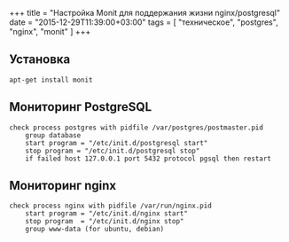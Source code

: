 +++
title = "Настройка Monit для поддержания жизни nginx/postgresql"
date = "2015-12-29T11:39:00+03:00"
tags = [
    "техническое",
    "postgres",
    "nginx",
    "monit"
]
+++

Установка
---------

```
apt-get install monit
```

<!--more-->

Мониторинг PostgreSQL
---------------------

```
check process postgres with pidfile /var/postgres/postmaster.pid
    group database
    start program = "/etc/init.d/postgresql start"
    stop program = "/etc/init.d/postgresql stop"
    if failed host 127.0.0.1 port 5432 protocol pgsql then restart
```

Мониторинг nginx
----------------

```
check process nginx with pidfile /var/run/nginx.pid
    start program = "/etc/init.d/nginx start"
    stop program  = "/etc/init.d/nginx stop"
    group www-data (for ubuntu, debian)
```
